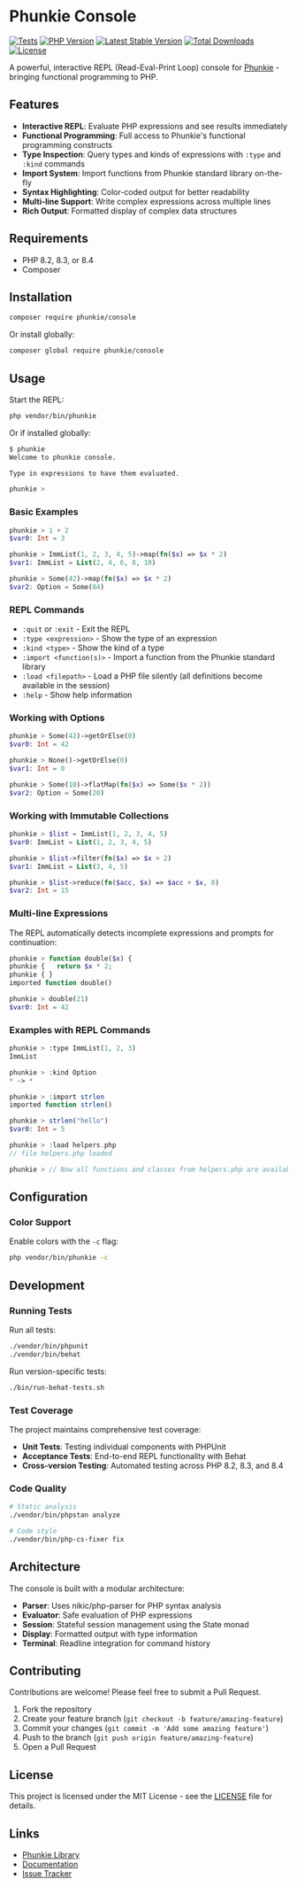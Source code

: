 # Phunkie Console

[![Tests](https://github.com/phunkie/console/workflows/Tests/badge.svg)](https://github.com/phunkie/console/actions)
[![PHP Version](https://img.shields.io/packagist/php-v/phunkie/console?color=8892BF)](https://packagist.org/packages/phunkie/console)
[![Latest Stable Version](https://img.shields.io/packagist/v/phunkie/console)](https://packagist.org/packages/phunkie/console)
[![Total Downloads](https://img.shields.io/packagist/dt/phunkie/console)](https://packagist.org/packages/phunkie/console)
[![License](https://img.shields.io/packagist/l/phunkie/console)](https://github.com/phunkie/console/blob/main/LICENSE)

A powerful, interactive REPL (Read-Eval-Print Loop) console for [Phunkie](https://github.com/phunkie/phunkie) - bringing functional programming to PHP.

## Features

- **Interactive REPL**: Evaluate PHP expressions and see results immediately
- **Functional Programming**: Full access to Phunkie's functional programming constructs
- **Type Inspection**: Query types and kinds of expressions with `:type` and `:kind` commands
- **Import System**: Import functions from Phunkie standard library on-the-fly
- **Syntax Highlighting**: Color-coded output for better readability
- **Multi-line Support**: Write complex expressions across multiple lines
- **Rich Output**: Formatted display of complex data structures

## Requirements

- PHP 8.2, 8.3, or 8.4
- Composer

## Installation

```bash
composer require phunkie/console
```

Or install globally:

```bash
composer global require phunkie/console
```

## Usage

Start the REPL:

```bash
php vendor/bin/phunkie
```

Or if installed globally:

```bash
$ phunkie
Welcome to phunkie console.

Type in expressions to have them evaluated.

phunkie >
```

### Basic Examples

```php
phunkie > 1 + 2
$var0: Int = 3

phunkie > ImmList(1, 2, 3, 4, 5)->map(fn($x) => $x * 2)
$var1: ImmList = List(2, 4, 6, 8, 10)

phunkie > Some(42)->map(fn($x) => $x * 2)
$var2: Option = Some(84)
```

### REPL Commands

- `:quit` or `:exit` - Exit the REPL
- `:type <expression>` - Show the type of an expression
- `:kind <type>` - Show the kind of a type
- `:import <function(s)>` - Import a function from the Phunkie standard library
- `:load <filepath>` - Load a PHP file silently (all definitions become available in the session)
- `:help` - Show help information

### Working with Options

```php
phunkie > Some(42)->getOrElse(0)
$var0: Int = 42

phunkie > None()->getOrElse(0)
$var1: Int = 0

phunkie > Some(10)->flatMap(fn($x) => Some($x * 2))
$var2: Option = Some(20)
```

### Working with Immutable Collections

```php
phunkie > $list = ImmList(1, 2, 3, 4, 5)
$var0: ImmList = List(1, 2, 3, 4, 5)

phunkie > $list->filter(fn($x) => $x > 2)
$var1: ImmList = List(3, 4, 5)

phunkie > $list->reduce(fn($acc, $x) => $acc + $x, 0)
$var2: Int = 15
```

### Multi-line Expressions

The REPL automatically detects incomplete expressions and prompts for continuation:

```php
phunkie > function double($x) {
phunkie {   return $x * 2;
phunkie { }
imported function double()

phunkie > double(21)
$var0: Int = 42
```

### Examples with REPL Commands

```php
phunkie > :type ImmList(1, 2, 3)
ImmList

phunkie > :kind Option
* -> *

phunkie > :import strlen
imported function strlen()

phunkie > strlen("hello")
$var0: Int = 5

phunkie > :load helpers.php
// file helpers.php loaded

phunkie > // Now all functions and classes from helpers.php are available
```

## Configuration

### Color Support

Enable colors with the `-c` flag:

```bash
php vendor/bin/phunkie -c
```

## Development

### Running Tests

Run all tests:

```bash
./vendor/bin/phpunit
./vendor/bin/behat
```

Run version-specific tests:

```bash
./bin/run-behat-tests.sh
```

### Test Coverage

The project maintains comprehensive test coverage:
- **Unit Tests**: Testing individual components with PHPUnit
- **Acceptance Tests**: End-to-end REPL functionality with Behat
- **Cross-version Testing**: Automated testing across PHP 8.2, 8.3, and 8.4

### Code Quality

```bash
# Static analysis
./vendor/bin/phpstan analyze

# Code style
./vendor/bin/php-cs-fixer fix
```

## Architecture

The console is built with a modular architecture:

- **Parser**: Uses nikic/php-parser for PHP syntax analysis
- **Evaluator**: Safe evaluation of PHP expressions
- **Session**: Stateful session management using the State monad
- **Display**: Formatted output with type information
- **Terminal**: Readline integration for command history

## Contributing

Contributions are welcome! Please feel free to submit a Pull Request.

1. Fork the repository
2. Create your feature branch (`git checkout -b feature/amazing-feature`)
3. Commit your changes (`git commit -m 'Add some amazing feature'`)
4. Push to the branch (`git push origin feature/amazing-feature`)
5. Open a Pull Request

## License

This project is licensed under the MIT License - see the [LICENSE](LICENSE) file for details.

## Links

- [Phunkie Library](https://github.com/phunkie/phunkie)
- [Documentation](./docs/index.md)
- [Issue Tracker](https://github.com/phunkie/console/issues)
